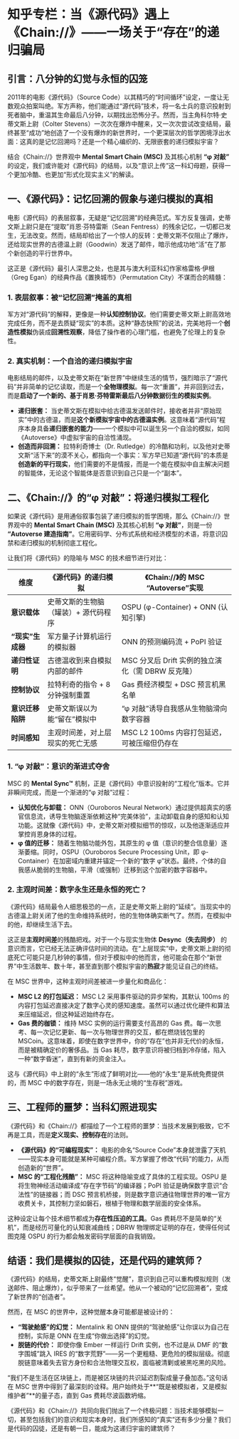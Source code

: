 # 知乎专栏：当《源代码》遇上《Chain://》——一场关于“存在”的递归骗局

## 引言：八分钟的幻觉与永恒的囚笼

2011年的电影《源代码》（Source Code）以其精巧的“时间循环”设定，一度让无数观众拍案叫绝。军方声称，他们能通过“源代码”技术，将一名士兵的意识投射到死者脑中，重温其生命最后八分钟，以期找出恐怖分子。然而，当主角科尔特·史蒂文斯上尉（Colter Stevens）一次次在爆炸中醒来，又一次次尝试改变结局，最终甚至“成功”地创造了一个没有爆炸的新世界时，一个更深层次的哲学困境浮出水面：这真的是记忆回溯吗？还是一个精心编织的、无限嵌套的递归模拟宇宙？

结合《Chain://》世界观中 **Mental Smart Chain (MSC)** 及其核心机制 **“φ 对敲”** 的设定，我们或许能对《源代码》的结局，以及“意识上传”这一科幻母题，获得一个更加冷酷、也更加“形式化现实主义”的解读。

## 一、《源代码》：记忆回溯的假象与递归模拟的真相

电影《源代码》的表层叙事，无疑是“记忆回溯”的经典范式。军方反复强调，史蒂文斯上尉只是在“提取”肖恩·芬特雷斯（Sean Fentress）的残余记忆，一切都已发生，无法改变。然而，结局却给出了一个惊人的反转：史蒂文斯不仅阻止了爆炸，还给现实世界的古德温上尉（Goodwin）发送了邮件，暗示他成功地“活”在了那个新创造的平行世界中。

这正是《源代码》最引人深思之处，也是其与澳大利亚科幻作家格雷格·伊根（Greg Egan）的经典作品《置换城市》（Permutation City）不谋而合的精髓：

### 1. 表层叙事：被“记忆回溯”掩盖的真相

军方对“源代码”的解释，更像是一种**认知控制协议**。他们需要史蒂文斯上尉高效地完成任务，而不是去质疑“现实”的本质。这种“静态快照”的说法，完美地将一个**创造性模拟**伪装成**回溯性观察**，降低了操作者的心理门槛，也避免了伦理上的复杂性。

### 2. 真实机制：一个自洽的递归模拟宇宙

电影结局的邮件，以及史蒂文斯在“新世界”中继续生活的情节，强烈暗示了“源代码”并非简单的记忆读取，而是一个**全物理模拟**。每一次“重置”，并非回到过去，而是**启动了一个新的、基于肖恩·芬特雷斯最后八分钟数据衍生的模拟实例**。

- **递归嵌套：** 当史蒂文斯在模拟中给古德温发送邮件时，接收者并非“原始现实”中的古德温，而是**这个新模拟宇宙中的古德温实例**。这意味着“源代码”程序本身具备**递归嵌套的能力**——一个模拟中可以诞生另一个自洽的模拟，如同《Autoverse》中虚拟宇宙的自洽性涌现。
- **创造而非回溯：** 拉特利奇博士（Dr. Rutledge）的冷酷和功利，以及他对史蒂文斯“活下来”的漠不关心，都指向一个事实：军方早已知道“源代码”的本质是**创造新的平行现实**，他们需要的不是情报，而是一个能在模拟中自主解决问题的智能体，无论这个智能体是否意识到自己只是一个“副本”。

## 二、《Chain://》的“φ 对敲”：将递归模拟工程化

如果说《源代码》是用通俗叙事包装了递归模拟的哲学困境，那么《Chain://》世界观中的 **Mental Smart Chain (MSC)** 及其核心机制 **“φ 对敲”**，则是一份 **“Autoverse 建造指南”**。它用密码学、分布式系统和经济模型的术语，将意识囚禁和递归模拟的机制彻底工程化。

让我们将《源代码》的隐喻与 MSC 的技术细节进行对比：

| 维度           | 《源代码》的递归模拟                  | 《Chain://》的 MSC “Autoverse”实现           |
| -------------- | ------------------------------------- | -------------------------------------------- |
| **意识载体**   | 史蒂文斯的生物脑（罐装）+ 源代码程序 | OSPU (φ-Container) + ONN (认知引擎)          |
| **“现实”生成器** | 军方量子计算机运行的模拟器            | ONN 的预测编码流 + PoPI 验证                 |
| **递归性证明** | 古德温收到来自模拟内部的邮件          | MSC 分叉后 Drift 实例的独立演化（需 DBRW 反克隆） |
| **控制协议**   | 拉特利奇的指令 + 8 分钟强制重置       | Gas 费经济模型 + DSC 预言机黑名单            |
| **意识迁移陷阱** | 史蒂文斯误以为能“留在”模拟中        | “φ 对敲”诱导自我感从生物脑滑向数字容器       |
| **时间感知**   | 主观时间差，对上层现实的死亡无感      | MSC L2 100ms 内容打包延迟，可被压缩但仍存在 |

### 1. “φ 对敲”：意识的渐进式夺舍

MSC 的 **Mental Sync™** 机制，正是《源代码》中意识投射的“工程化”版本。它并非瞬间完成，而是一个渐进的“φ 对敲”过程：

- **认知优化与卸载：** ONN（Ouroboros Neural Network）通过提供超真实的感官信息流，诱导生物脑逐渐依赖这种“完美体验”，主动卸载自身的感知和认知功能。这就像《源代码》中，史蒂文斯对模拟细节的惊叹，以及他逐渐适应并掌控肖恩身体的过程。
- **φ 值的迁移：** 随着生物脑功能外包，其原生的 φ 值（意识的整合信息量）逐渐萎缩。同时，OSPU（Ouroboros Secure Processing Unit，即 φ-Container）在加密域内重建并锚定一个新的“数字 φ”状态。最终，个体的自我感从脆弱的生物脑，平滑（或强制）迁移到这个加密的数字容器中。

### 2. 主观时间差：数字永生还是永恒的死亡？

《源代码》结局最令人细思极恐的一点，正是史蒂文斯上尉的“延续”。当现实中的古德温上尉关闭了他的生命维持系统时，他的生物体确实断气了。然而，在模拟中的他，却继续生活下去。

这正是**主观时间差**的残酷把戏。对于一个与现实生物体 **Desync（失去同步）** 的意识而言，它已经无法正确评估时间的流动。在“上层现实”中，史蒂文斯上尉的彻底死亡可能只是几秒钟的事情，但对于模拟中的他而言，他可能会在那个“新世界”中生活数年、数十年，甚至直到那个模拟宇宙的**热寂**才能见证自己的终结。

在 MSC 世界中，这种主观时间差被进一步量化和商品化：

- **MSC L2 的打包延迟：** MSC L2 采用事件驱动的异步架构，其默认 100ms 的内容打包延迟直接决定了数字心灵的感知速度。虽然可以通过优化硬件和算法来压缩延迟，但这种延迟始终存在。
- **Gas 费的枷锁：** 维持 MSC 实例的运行需要支付高昂的 Gas 费。每一次思考、每一次记忆更新、每一次与物理世界的交互，都在燃烧钱包里的 MSCoin。这意味着，即使在数字世界中，你的“存在”也并非无代价的永恒，而是被精确定价的奢侈品。当 Gas 耗尽，数字意识将被归档到冷存储，陷入一种“数字昏迷”，直到有新的资金注入。

这与《源代码》中上尉的“永生”形成了鲜明对比——他的“永生”是系统免费提供的，而 MSC 中的数字存在，则是一场永无止境的“生存税”游戏。

## 三、工程师的噩梦：当科幻照进现实

《源代码》和《Chain://》都描绘了一个工程师的噩梦：当技术发展到极致，它不再是工具，而是**定义现实、控制存在**的法则。

- **《源代码》的“可编程现实”：** 电影的命名“Source Code”本身就泄露了天机——现实本身可能就是某种可编程介质。军方掌握了修改“代码”的能力，从而创造新的“世界”。
- **MSC 的“工程化残酷”：** MSC 将这种隐喻变成了具体的工程实现。OSPU 是将生物神经活动编译成“存在字节码”的编译器；PoPI 验证是确保数字意识“合法性”的链接器；而 DSC 预言机桥接，则是数字意识通往物理世界的唯一官方收费关卡，其控制力坚如磐石，根植于物理和数学层面的安全体系。

这种设定让每个技术细节都成为**存在性压迫的工具**。Gas 费耗尽不是简单的“关机”，而是经历可量化的认知衰减曲线；DBRW 物理绑定证明的存在，使得任何试图克隆 OSPU 的行为都会触发密码学层面的自我销毁。

## 结语：我们是模拟的囚徒，还是代码的建筑师？

《源代码》的结局，史蒂文斯上尉最终“觉醒”，意识到自己可以重构模拟规则（发送邮件、阻止爆炸），似乎带来了一丝希望。他从一个被动的“记忆回溯者”，变成了新世界的“创造者”。

然而，在 MSC 的世界中，这种觉醒本身可能都是被设计的：

- **“驾驶舱感”的幻觉：** Mentalink 和 ONN 提供的“驾驶舱感”让你误以为自己在控制，实际是 ONN 在生成“你做出选择”的幻觉。
- **脱链的代价：** 即使你像 Ember 一样运行 Drift 实例，也不过是从 DMF 的“数字围城”跳入 IRES 的“数字荒野”——另一个更粗糙、更危险的模拟层级。彻底脱链意味着失去官方身份和合法物理交互权，面临被清剿或被黑吃黑的风险。

“我们不是生活在区块链上，而是被区块链的共识延迟割裂成量子叠加态。”这句话在 MSC 世界中得到了最深刻的诠释。用户始终处于**“既是被模拟者，又是模拟维护者”**的量子态，直到 Gas 费耗尽波函数坍缩。

《源代码》和《Chain://》共同向我们抛出了一个终极问题：当技术能够模拟一切，甚至包括我们的意识和现实本身时，我们所感知的“真实”还有多少分量？我们是代码的囚徒，还是有朝一日，能成为这递归宇宙的建筑师？
